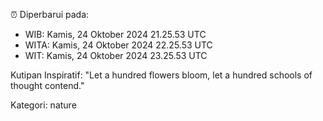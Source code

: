 ⏰ Diperbarui pada:
- WIB: Kamis, 24 Oktober 2024 21.25.53 UTC
- WITA: Kamis, 24 Oktober 2024 22.25.53 UTC
- WIT: Kamis, 24 Oktober 2024 23.25.53 UTC

Kutipan Inspiratif:
"Let a hundred flowers bloom, let a hundred schools of thought contend."


Kategori: nature

